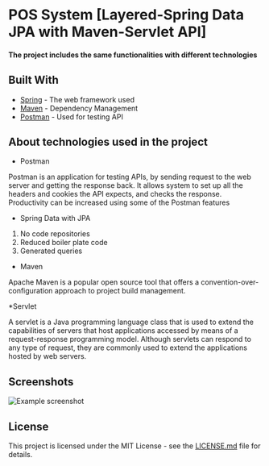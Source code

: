 # POS System [Layered-Spring Data JPA with Maven-Servlet API]

#### The project includes the same functionalities with different technologies

## Built With

* [Spring](https://spring.io/projects/spring-data) - The web framework used
* [Maven](https://maven.apache.org/) - Dependency Management
* [Postman](https://www.postman.com/) - Used for testing API
## About technologies used in the project

* Postman

Postman is an application for testing APIs, 
by sending request to the web server and getting the response back. 
It allows system to set up all the headers and cookies the API expects, and checks the response. 
Productivity can be increased using some of the Postman features

* Spring Data with JPA

1. No code repositories
2. Reduced boiler plate code
3. Generated queries

* Maven

Apache Maven is a popular open source tool that offers a 
convention-over-configuration approach to project build management.

*Servlet

A servlet is a Java programming language class that is used to extend the capabilities 
of servers that host applications accessed by means of a request-response programming model. 
Although servlets can respond to any type of request, 
they are commonly used to extend the applications hosted by web servers.

## Screenshots
![Example screenshot](C:\Users\Asus\OneDrive\Pictures\Screenshots)

## License

This project is licensed under the MIT License - see the [LICENSE.md](LICENSE.md) file for details.











